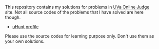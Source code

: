 This repository contains my solutions for problems in [UVa Online Judge](http://uva.onlinejudge.org) site.
Not all source codes of the problems that I have solved are here though.

* [uHunt profile](http://uhunt.felix-halim.net/id/91745)

Please use the source codes for learning purpose only. Don't use them as your own solutions.
